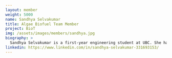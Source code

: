 ```yaml
---
layout: member
weight: 5000
name: Sandhya Selvakumar
title: Algae Biofuel Team Member
project: BioT
img: /assets/images/members/sandhya.jpg
biography: >
  Sandhya Selvakumar is a first-year engineering student at UBC. She has a strong passion for research and an interest in biofuels and clean energy. This is her first year in UBC Envision as part of the Algae Biofuel Team. 
linkedin: https://www.linkedin.com/in/sandhya-selvakumar-331693153/
---
```

